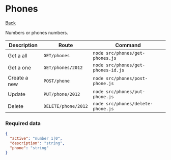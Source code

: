 # Phones
[Back](../README.MD#menu)

Numbers or phones numbers.

| Description | Route | Command
|-------------|-------|---------|
|Get a all |`GET/phones`|`node src/phones/get-phones.js`|
|Get a one |`GET/phones/2012`|`node src/phones/get-phones-id.js`| 
|Create a new |`POST/phone`|`node src/phones/post-phone.js`|  
|Update|`PUT/phone/2012`|`node src/phones/put-phone.js`|
|Delete | `DELETE/phone/2012` | `node src/phones/delete-phone.js` |

### Required data
```json
{
  "active": "number 1|0",
  "description": "string",
  "phone": "string"
}
```
